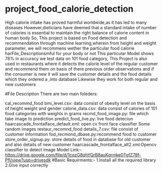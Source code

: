 # project_food_calorie_detection
High calorie intake has proved harmful worldwide,as it has led to many diseases 
However,dieticians have deemed that a standard intake of number of calories is essential to maintain the right balance of calorie content 
in human body
So, This project is based on Food detection and recommendation through machine learning,wherein from height and weight parameter, we will recommens wether the particular food calorie harFile_Descriptionsmful for your body or not
This particular Model shows 78% in accuracy we test data on 101 food category, This Project is also used in restaurants where it detects
the calorie level of the regular customer and recommend them on basis of there previous order observations and if the consumer is new it will save the customer details and the food details which they ordered a ,into database
Likewise they work for both regular and new customers

#File Description
There are two main foleders:

cal_recommd_food
bmi_level.csv: data consist of obesity level on the basis of height weight and gender
calorie_data.csv: data consist of calories of 101 food categories with weights in grams
recmd_food_image.py: file which take image to prediction
predict_food_live.py: live food detecion
haarcascade_frontalface_default.xml: open cv front face classifier
Some random images
restaur_recomnd_food
details_7.csv: file consist of customer information
fod_recmond_dbase.py:recommend food to customer
store_order_signup.py: store details of food in database for old customer and also details of new customer
haarcascade_frontalface_alt2.xml:Opencv classifier to detect image
Model Link:-
https://drive.google.com/file/d/1cqzG8qhYQrB8auKqrmke0TgfZ78f-Pfl/view?usp=drivesdk
#Basic Requirments:-
1.Install all the required library
2.Give input correctly

